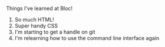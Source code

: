 Things I've learned at Bloc!

1. So much HTML!
2. Super handy CSS
3. I'm starting to get a handle on git
4. I'm relearning how to use the command line interface again
